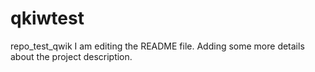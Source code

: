 # qkiwtest
repo_test_qwik 
I am editing the README file. Adding some more details 
about the project description.

